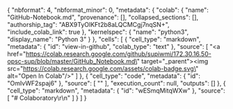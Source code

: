 {
  "nbformat": 4,
  "nbformat_minor": 0,
  "metadata": {
    "colab": {
      "name": "GitHub-Notebook.md",
      "provenance": [],
      "collapsed_sections": [],
      "authorship_tag": "ABX9TyOlKFt2b8aLQCMCgj7nqSN+",
      "include_colab_link": true
    },
    "kernelspec": {
      "name": "python3",
      "display_name": "Python 3"
    }
  },
  "cells": [
    {
      "cell_type": "markdown",
      "metadata": {
        "id": "view-in-github",
        "colab_type": "text"
      },
      "source": [
        "<a href=\"https://colab.research.google.com/github/supiwmi/172.30.16.50-opsc-sup/blob/master/GitHub_Notebook.md\" target=\"_parent\"><img src=\"https://colab.research.google.com/assets/colab-badge.svg\" alt=\"Open In Colab\"/></a>"
      ]
    },
    {
      "cell_type": "code",
      "metadata": {
        "id": "OmIvWF2spaj6"
      },
      "source": [
        ""
      ],
      "execution_count": null,
      "outputs": []
    },
    {
      "cell_type": "markdown",
      "metadata": {
        "id": "wESmqMitqWXw"
      },
      "source": [
        "# Colaboratory\r\n"
      ]
    }
  ]
}